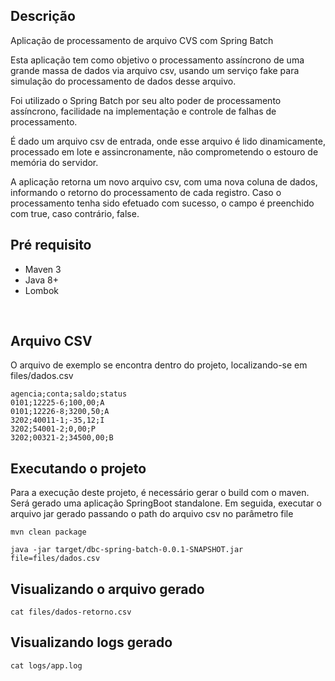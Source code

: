 
## Descrição


Aplicação de processamento de arquivo CVS com Spring Batch

Esta aplicação tem como objetivo o processamento assíncrono de uma grande massa de dados via arquivo csv, usando um serviço fake para simulação do processamento de dados desse arquivo.

Foi utilizado o Spring Batch por seu alto poder de processamento assíncrono, facilidade na implementação e controle de falhas de processamento.

É dado um arquivo csv de entrada, onde esse arquivo é lido dinamicamente,  processado em lote e assincronamente, não comprometendo o estouro de memória do servidor.

A aplicação retorna um novo arquivo csv, com uma nova coluna de dados, informando o retorno do processamento de cada registro. Caso o processamento tenha sido efetuado com sucesso, o campo é preenchido com true, caso contrário, false.



## Pré requisito
- Maven 3
- Java 8+
- Lombok

&nbsp;


## Arquivo CSV
O arquivo de exemplo se encontra dentro do projeto, localizando-se em files/dados.csv

```
agencia;conta;saldo;status
0101;12225-6;100,00;A
0101;12226-8;3200,50;A
3202;40011-1;-35,12;I
3202;54001-2;0,00;P
3202;00321-2;34500,00;B
```

## Executando o projeto

Para a execução deste projeto, é necessário gerar o build com o maven. Será gerado uma aplicação SpringBoot standalone. Em seguida, executar o arquivo jar gerado passando o path do arquivo csv no parâmetro file
```
mvn clean package

java -jar target/dbc-spring-batch-0.0.1-SNAPSHOT.jar file=files/dados.csv

```



## Visualizando o arquivo gerado

```
cat files/dados-retorno.csv
```


## Visualizando logs gerado

```
cat logs/app.log
```

